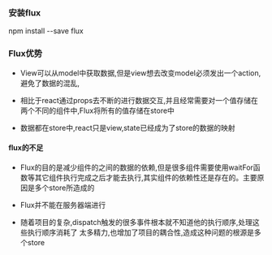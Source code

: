 ### 安装flux
npm install --save flux
		
### Flux优势

+ View可以从model中获取数据,但是view想去改变model必须发出一个action,避免了数据的混乱,

+ 相比于react通过props去不断的进行数据交互,并且经常需要对一个值存储在两个不同的组件中,Flux将所有的值存储在store中

+  数据都在store中,react只是view,state已经成为了store的数据的映射

#### flux的不足

+ Flux的目的是减少组件的之间的数据的依赖,但是很多组件需要使用waitFor函数等其它组件执行完成之后才能去执行,其实组件的依赖性还是存在的。主要原因是多个store所造成的

+ Flux并不能在服务器端进行

+ 随着项目的复杂,dispatch触发的很多事件根本就不知道他的执行顺序,处理这些执行顺序消耗了
太多精力,也增加了项目的耦合性,造成这种问题的根源是多个store	
